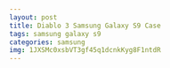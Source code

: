 ```yaml
---
layout: post
title: Diablo 3 Samsung Galaxy S9 Case
tags: samsung galaxy s9
categories: samsung
img: 1JXSMc0xsbVT3gf45q1dcnkKyg8F1ntdR
---
```

